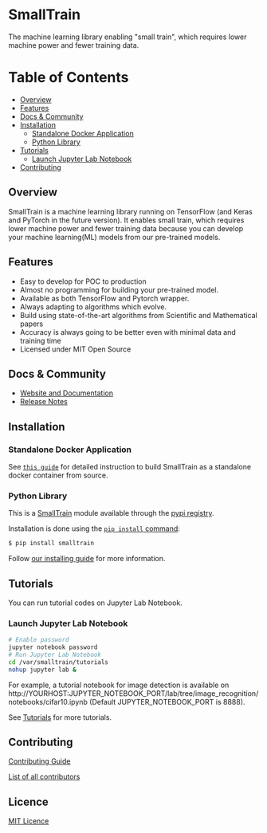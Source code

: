 # SmallTrain
The machine learning library enabling "small train", which requires lower machine power and fewer training data.

# Table of Contents

* [Overview](#overview)
* [Features](#features)
* [Docs & Community](#docs--community)
* [Installation](#installation)
	* [Standalone Docker Application](#standalone-docker-application)
	* [Python Library](#python-library)
* [Tutorials](#tutorials)
	* [Launch Jupyter Lab Notebook](#launch-jupyter-lab-notebook)
* [Contributing](#contributing)


## Overview
SmallTrain is a machine learning library running on TensorFlow (and Keras and PyTorch in the future version).
It enables small train, which requires lower machine power and fewer training data because
you can develop your machine learning(ML) models from our pre-trained models.


## Features

*	Easy to develop for POC to production
*	Almost no programming for building your pre-trained model.
*	Available as both TensorFlow and Pytorch wrapper.
*	Always adapting to algorithms which evolve.
*	Build using state-of-the-art algorithms from Scientific and Mathematical papers
*	Accuracy is always going to be better even with minimal data and training time
*	Licensed under MIT Open Source


## Docs & Community

* [Website and Documentation](https://www.smalltrain.org/en/)
* [Release Notes](https://www.smalltrain.org/en/docs/release-logs/)


##	Installation

### Standalone Docker Application

See [`this guide`](/docker/README.md) for detailed instruction to build SmallTrain as a standalone docker container from source.

### Python Library
This is a [SmallTrain](https://www.smalltrain.org/en/) module available through the
[pypi registry](https://pypi.org/project/smalltrain/).

Installation is done using the
[`pip install` command](https://pypi.org/project/smalltrain/):

```bash
$ pip install smalltrain
```

Follow [our installing guide](https://pypi.org/project/smalltrain/)
for more information.

## Tutorials

You can run tutorial codes on Jupyter Lab Notebook.

### Launch Jupyter Lab Notebook

```bash
# Enable password
jupyter notebook password
# Run Jupyter Lab Notebook
cd /var/smalltrain/tutorials
nohup jupyter lab &
```

For example, a tutorial notebook for image detection is available on http://YOURHOST:JUPYTER_NOTEBOOK_PORT/lab/tree/image_recognition/notebooks/cifar10.ipynb
(Default JUPYTER_NOTEBOOK_PORT is 8888).

See [Tutorials](https://www.smalltrain.org/en/docs/tutorials/)  for more tutorials.


## Contributing

[Contributing Guide](https://www.smalltrain.org/en/docs/contribution-guidelines/)

[List of all contributors](https://github.com/geek-guild/smalltrain/graphs/contributors)


## Licence

[MIT Licence](https://github.com/geek-guild/smalltrain/blob/master/LICENSE)

